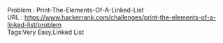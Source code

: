 Problem : Print-The-Elements-Of-A-Linked-List<br>
URL : https://www.hackerrank.com/challenges/print-the-elements-of-a-linked-list/problem<br>
Tags:Very Easy,Linked List